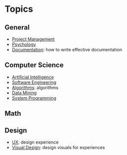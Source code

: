 # Topics

## General

- [Project Management](project-management/README.md)
- [Psychology](psychology/README.md)
- [Documentation](documentation/README.md): how to write effective documentation

## Computer Science

- [Artificial Intelligence](ai/README.md)
- [Software Engineering](software-enineering/README.md)
- [Algorithms](algorithms/README.md): algorithms
- [Data Mining](data-mining/README.md)
- [System Programming](system-programming/README.md)

## Math

## Design

- [UX](ux/README.md): design experience
- [Visual Design](visual-design/README.md): design visuals for experiences
